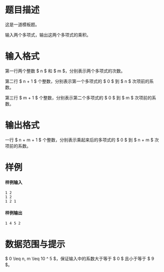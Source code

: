 
# 题目描述

这是一道模板题。

输入两个多项式，输出这两个多项式的乘积。

# 输入格式

第一行两个整数 $ n $ 和 $ m $，分别表示两个多项式的次数。

第二行 $ n + 1 $ 个整数，分别表示第一个多项式的 $ 0 $ 到 $ n $ 次项前的系数。

第三行 $ m + 1 $ 个整数，分别表示第二个多项式的 $ 0 $ 到 $ m $ 次项前的系数。

# 输出格式

一行 $ n + m +  1 $ 个整数，分别表示乘起来后的多项式的 $ 0 $ 到 $ n + m $ 次项前的系数。

# 样例

#### 样例输入
```plain
1 2
1 2
1 2 1
```

#### 样例输出
```plain
1 4 5 2
```

# 数据范围与提示

$ 0 \leq n, m \leq 10 ^ 5 $，保证输入中的系数大于等于 $ 0 $ 且小于等于 $ 9 $。
			